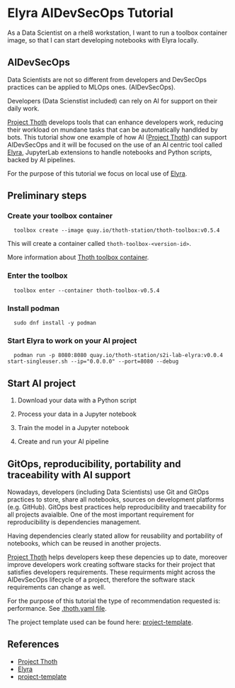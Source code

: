 
# Elyra AIDevSecOps Tutorial

As a Data Scientist on a rhel8 workstation, I want to run a toolbox container image, so that I can start developing notebooks with Elyra locally.

## AIDevSecOps

Data Scientists are not so different from developers and DevSecOps practices can be applied to MLOps ones. (AIDevSecOps).

Developers (Data Scienstist included) can rely on AI for support on their daily work.

[Project Thoth][1] develops tools that can enhance developers work, reducing their workload on mundane tasks that can be automatically handlded by bots.
This tutorial show one example of how AI ([Project Thoth][1]) can support AIDevSecOps and it will be focused on the use of an AI centric tool called [Elyra][2],
JupyterLab extensions to handle notebooks and Python scripts, backed by AI pipelines.

For the purpose of this tutorial we focus on local use of [Elyra][2].

## Preliminary steps

### Create your toolbox container

```shell
  toolbox create --image quay.io/thoth-station/thoth-toolbox:v0.5.4
```

This will create a container called `thoth-toolbox-<version-id>`.

More information about [Thoth toolbox container](https://github.com/thoth-station/thoth-toolbox).

### Enter the toolbox

```shell
  toolbox enter --container thoth-toolbox-v0.5.4
```

### Install podman

```shell
  sudo dnf install -y podman
```

### Start Elyra to work on your AI project

```shell
  podman run -p 8080:8080 quay.io/thoth-station/s2i-lab-elyra:v0.0.4  start-singleuser.sh --ip="0.0.0.0" --port=8080 --debug
```

## Start AI project

1. Download your data with a Python script

2. Process your data in a Jupyter notebook

3. Train the model in a Jupyter notebook

4. Create and run your AI pipeline

## GitOps, reproducibility, portability and traceability with AI support

Nowadays, developers (including Data Scientists) use Git and GitOps practices to store, share all notebooks, sources on development platforms (e.g. GitHub).
GitOps best practices help reproducibility and traecability for all projects avaialble. One of the most important requirement for reproducibility is dependencies management.

Having dependencies clearly stated allow for reusability and portability of notebooks, which can be reused in another projects.

[Project Thoth][1] helps developers keep these depencies up to date, moreover improve developers work creating software stacks for their project that satisfies developers requirements.
These requirments might across the AIDevSecOps lifecycle of a project, therefore the software stack requirements can change as well.

For the purpose of this tutorial the type of recommendation requested is: performance. See [.thoth.yaml file](https://github.com/aicoe-aiops/project-template).

The project template used can be found here: [project-template][3].

## References

 * [Project Thoth][1]
 * [Elyra][2]
 * [project-template][3]

[1]: https://thoth-station.ninja/
[2]: https://github.com/elyra-ai/elyra
[3]: https://github.com/aicoe-aiops/project-template
